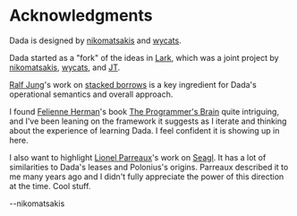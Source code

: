 # Acknowledgments

Dada is designed by [nikomatsakis] and [wycats].

Dada started as a "fork" of the ideas in [Lark], which was a joint project by [nikomatsakis], [wycats], and [JT].

[Ralf Jung]'s work on [stacked borrows] is a key ingredient for Dada's operational semantics and overall approach.

I found [Felienne Herman]'s book [The Programmer's Brain] quite intriguing, and I've been leaning on the framework it suggests as I iterate and thinking about the experience of learning Dada. I feel confident it is showing up in here.

I also want to highlight [Lionel Parreaux]'s work on [Seagl]. It has a lot of similarities to Dada's leases and Polonius's origins. Parreaux described it to me many years ago and I didn't fully appreciate the power of this direction at the time. Cool stuff. 

--nikomatsakis

[ic]: https://www.artspace.com/jenny_holzer/all-things-are-delicately-interconnected
[Felienne Herman]: https://twitter.com/Felienne/
[The Programmer's Brain]: https://www.manning.com/books/the-programmers-brain
[Ralf Jung]: https://www.ralfj.de/research/
[stacked borrows]: https://plv.mpi-sws.org/rustbelt/stacked-borrows/
[Seagl]: https://www.dropbox.com/s/be1u4xp1t2h0uxa/Seagl_Report.pdf
[Lionel Parreaux]: https://twitter.com/lparreaux?lang=en
[nikomatsakis]: https://github.com/nikomatsakis/
[JT]: https://twitter.com/jntrnr/
[wycats]: https://twitter.com/wycats/
[Lark]: https://github.com/lark-exploration/lark

